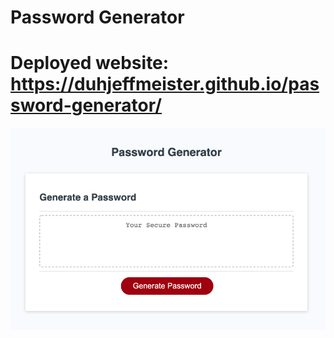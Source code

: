 # Password Generator

# Deployed website: https://duhjeffmeister.github.io/password-generator/

![screenshot](./Develop/assets/images/screenshot.png)

